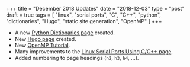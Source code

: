 +++
title = "December 2018 Updates"
date = "2018-12-03"
type = "post"
draft = true
tags = [ "linux", "serial ports", "C", "C++", "python", "dictionaries", "Hugo", "static site generation", "OpenMP" ]
+++

* A new [Python Dictionaries page](/pages/programming/languages/python/dictionaries.md) created.
* New [Hugo page](/pages/programming/website-design/static-website-generators/hugo) created.
* New [OpenMP Tutorial](content/pages/programming/languages/c-plus-plus/openmp-tutorial.md).
* Many improvements to the [Linux Serial Ports Using C/C++ page](/programming/operating-systems/linux/linux-serial-ports-using-c-cpp.md).
* Added numbering to page headings (`h2`, `h3`, `h4`, ...).